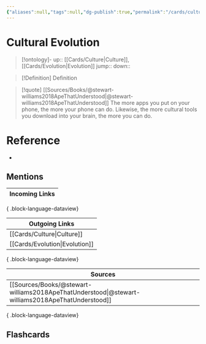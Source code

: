 ```yaml
---
{"aliases":null,"tags":null,"dg-publish":true,"permalink":"/cards/cultural-evolution/","dgPassFrontmatter":true}
---
```


# Cultural Evolution

> [!ontology]-
> up:: [[Cards/Culture\|Culture]], [[Cards/Evolution\|Evolution]]
> jump:: 
> down:: 

> [!Definition] Definition

> [!quote] [[Sources/Books/@stewart-williams2018ApeThatUnderstood\|@stewart-williams2018ApeThatUnderstood]]
> The more apps you put on your phone, the more your phone can do. Likewise, the more cultural tools you download into your brain, the more you can do.

# Reference

- 

## Mentions

| Incoming Links |
| -------------- |

{ .block-language-dataview}

| Outgoing Links                    |
| --------------------------------- |
| [[Cards/Culture\|Culture]]     |
| [[Cards/Evolution\|Evolution]] |

{ .block-language-dataview}

| Sources                                                                                             |
| --------------------------------------------------------------------------------------------------- |
| [[Sources/Books/@stewart-williams2018ApeThatUnderstood\|@stewart-williams2018ApeThatUnderstood]] |

{ .block-language-dataview}

## Flashcards